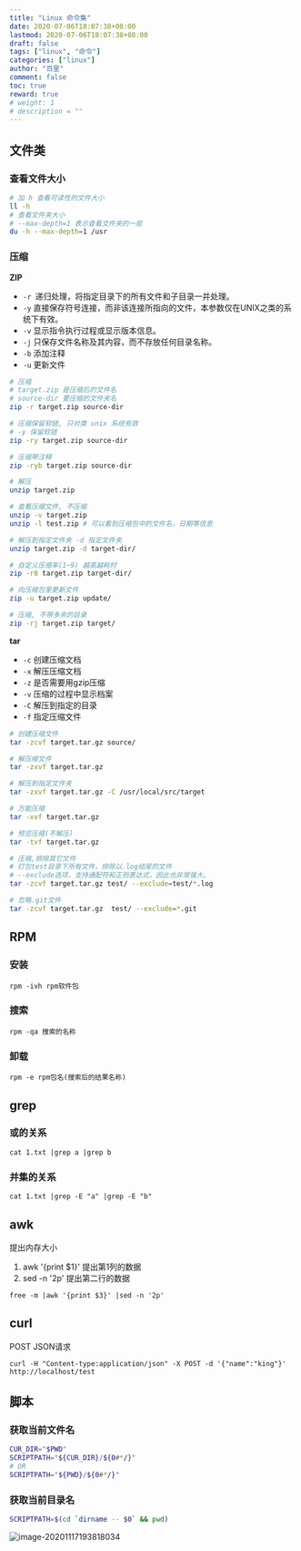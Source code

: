 ```yaml
---
title: "Linux 命令集"
date: 2020-07-06T18:07:38+08:00
lastmod: 2020-07-06T18:07:38+08:00
draft: false
tags: ["linux", "命令"]
categories: ["linux"]
author: "百里"
comment: false
toc: true
reward: true
# weight: 1
# description = ""
---
```


## 文件类

### 查看文件大小

```sh
# 加 h 查看可读性的文件大小
ll -h 
# 查看文件夹大小
# --max-depth=1 表示查看文件夹的一层
du -h --max-depth=1 /usr
```

### 压缩

**ZIP**

- `-r `递归处理，将指定目录下的所有文件和子目录一并处理。
- `-y` 直接保存符号连接，而非该连接所指向的文件，本参数仅在UNIX之类的系统下有效。
- `-v` 显示指令执行过程或显示版本信息。
- `-j` 只保存文件名称及其内容，而不存放任何目录名称。
- `-b` 添加注释 
- `-u` 更新文件

```sh
# 压缩
# target.zip 是压缩后的文件名
# source-dir 要压缩的文件夹名
zip -r target.zip source-dir

# 压缩保留软链, 只对类 unix 系统有效
# -y 保留软链
zip -ry target.zip source-dir

# 压缩带注释
zip -ryb target.zip source-dir

# 解压
unzip target.zip

# 查看压缩文件, 不压缩
unzip -v target.zip
unzip -l test.zip # 可以看到压缩包中的文件名，日期等信息

# 解压到指定文件夹 -d 指定文件夹
unzip target.zip -d target-dir/

# 自定义压缩率(1~9) 越高越耗时
zip -r8 target.zip target-dir/

# 向压缩包里更新文件
zip -u target.zip update/

# 压缩, 不带多余的目录
zip -rj target.zip target/
```

**tar**

- `-c` 创建压缩文档
- `-x` 解压压缩文档
- `-z` 是否需要用gzip压缩
- `-v` 压缩的过程中显示档案
- `-C` 解压到指定的目录
- `-f`  指定压缩文件

```sh
# 创建压缩文件
tar -zcvf target.tar.gz source/

# 解压缩文件
tar -zxvf target.tar.gz 

# 解压到指定文件夹
tar -zxvf target.tar.gz -C /usr/local/src/target

# 万能压缩
tar -xvf target.tar.gz

# 预览压缩(不解压)
tar -tvf target.tar.gz

# 压缩,排除其它文件
# 打包test目录下所有文件，排除以.log结尾的文件
# --exclude选项，支持通配符和正则表达式，因此也非常强大。
tar -zcvf target.tar.gz test/ --exclude=test/*.log

# 忽略.git文件
tar -zcvf target.tar.gz  test/ --exclude=*.git
```





## RPM

### 安装

`rpm -ivh rpm软件包`

###  搜索

`rpm -qa 搜索的名称`

### 卸载

`rpm -e rpm包名(搜索后的结果名称)`

## grep 

### 或的关系 

```
cat 1.txt |grep a |grep b
```

### 并集的关系 
```
cat 1.txt |grep -E "a" |grep -E "b"
```

## awk

提出内存大小
1. awk '{print $1}' 提出第1列的数据
2. sed -n '2p' 提出第二行的数据
```
free -m |awk '{print $3}' |sed -n '2p'
```



## curl

POST JSON请求

```
curl -H "Content-type:application/json" -X POST -d '{"name":"king"}' http://localhost/test
```



## 脚本

### 获取当前文件名

```sh
CUR_DIR="$PWD"
SCRIPTPATH="${CUR_DIR}/${0#*/}"
# OR
SCRIPTPATH="${PWD}/${0#*/}"
```



### 获取当前目录名

```sh
SCRIPTPATH=$(cd `dirname -- $0` && pwd)
```



![image-20201117193818034](http://img.sgfoot.com/b/20201117193827.png?imageslim)